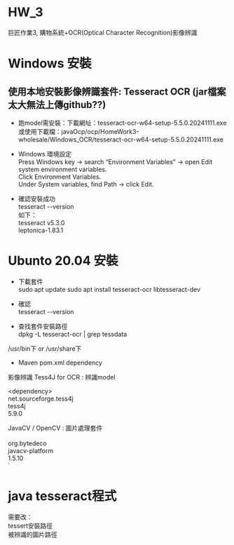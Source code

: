 # HW_3

巨匠作業3, 購物系統+OCR(Optical Character Recognition)影像辨識

# Windows 安裝  
## 使用本地安裝影像辨識套件: Tesseract OCR (jar檔案太大無法上傳github??) 
- 跑model需安裝：下載網址：tesseract-ocr-w64-setup-5.5.0.20241111.exe     
或使用下載檔：javaOcp/ocp/HomeWork3-wholesale/Windows_OCR/tesseract-ocr-w64-setup-5.5.0.20241111.exe

- Windows 環境設定  
Press Windows key → search “Environment Variables” → open Edit system environment variables.  
Click Environment Variables.  
Under System variables, find Path → click Edit.

- 確認安裝成功  
tesseract --version  
如下：  
tesseract v5.3.0  
leptonica-1.83.1  


# Ubunto 20.04 安裝
- 下載套件  
sudo apt update
sudo apt install tesseract-ocr libtesseract-dev

- 確認  
tesseract --version

- 查找套件安裝路徑  
dpkg -L tesseract-ocr | grep tessdata

/usr/bin下 or /usr/share下

- Maven pom.xml dependency

影像辨識 Tess4J for OCR : 辨識model    


\<dependency\>            
<groupId>net.sourceforge.tess4j</groupId>            
<artifactId>tess4j</artifactId>            
<version>5.9.0</version>            
</dependency>            

JavaCV / OpenCV : 圖片處理套件            
<dependency>            
<groupId>org.bytedeco</groupId>            
<artifactId>javacv-platform</artifactId>            
<version>1.5.10</version>            
</dependency>            `
            
# java tesseract程式
需要改：    
tessert安裝路徑       
被辨識的圖片路徑    




